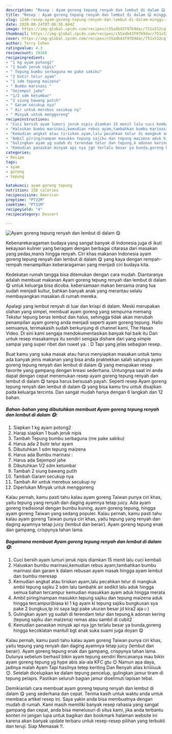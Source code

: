 ```yaml
---
description: "Resep : Ayam goreng tepung renyah dan lembut di dalam 😋 minggu ini"
title: "Resep : Ayam goreng tepung renyah dan lembut di dalam 😋 minggu ini"
slug: 1248-resep-ayam-goreng-tepung-renyah-dan-lembut-di-dalam-minggu-ini
date: 2020-08-24T07:06:55.604Z
image: https://img-global.cpcdn.com/recipes/c55adb43f97b9dac/751x532cq70/ayam-goreng-tepung-renyah-dan-lembut-di-dalam-😋-foto-resep-utama.jpg
thumbnail: https://img-global.cpcdn.com/recipes/c55adb43f97b9dac/751x532cq70/ayam-goreng-tepung-renyah-dan-lembut-di-dalam-😋-foto-resep-utama.jpg
cover: https://img-global.cpcdn.com/recipes/c55adb43f97b9dac/751x532cq70/ayam-goreng-tepung-renyah-dan-lembut-di-dalam-😋-foto-resep-utama.jpg
author: Terry Cohen
ratingvalue: 4.3
reviewcount: 19168
recipeingredient:
- "1 kg ayam potong2"
- "1 buah jeruk nipis"
- " Tepung bumbu serbaguna me pake sakiku"
- "2 butir telur ayam"
- "1 sdm tepung maizena"
- " Bumbu marinasi "
- "Sejempol jahe"
- "1/2 sdm ketumbar"
- "2 siung bawang putih"
- " Garam secukup nya"
- " Air untuk merebus secukup ny"
- " Minyak untuk menggoreng"
recipeinstructions:
- "Cuci bersih ayam lumuri jeruk nipis diamkan 15 menit lalu cuci kembali"
- "Haluskan bumbu marinasi,kemudian rebus ayam,tambahkan bumbu marinasi dan garam k dalam rebusan ayam masak hingga ayam lembut dan bumbu meresap"
- "Kemudian angkat atau tiriskan ayam,lalu pecahkan telur di mangkuk ambil tepung sajiku 2 sdm lalu tambahk air sedikit lalu aduk hingga semua bahan tercampur kemudian masukkan ayam aduk hingga merata"
- "Ambil piring/nampan masukkn tepung sajiku dan tepung maizena aduk hingga tercampur(biasa kl 1 kg ayam kl tepung sajiku bungkusan sya pake 2 bungkus,tp ini saya lagi pake ukuran besar jd kira2 aja☺️)"
- "Gulingkan ayam yg sudah di terendam telur dan tepung,k adonan kering (tepung sajiku dan maizena) remas atau sambil di cubit2"
- "Kemudian panaskan minyak api nya jgn terlalu besar ya bunda,goreng hingga kecoklatan mantull bgt anak suka suami juga doyan 😋"
categories:
- Recipe
tags:
- ayam
- goreng
- tepung

katakunci: ayam goreng tepung 
nutrition: 158 calories
recipecuisine: American
preptime: "PT32M"
cooktime: "PT31M"
recipeyield: "4"
recipecategory: Dessert

---
```



![Ayam goreng tepung renyah dan lembut di dalam 😋](https://img-global.cpcdn.com/recipes/c55adb43f97b9dac/751x532cq70/ayam-goreng-tepung-renyah-dan-lembut-di-dalam-😋-foto-resep-utama.jpg)

Kebenarekaragaman budaya yang sangat banyak di Indonesia juga di ikuti kekayaan kuliner yang beragam dengan berbagai citarasa dari masakan yang pedas,manis hingga renyah. Ciri khas makanan Indonesia ayam goreng tepung renyah dan lembut di dalam 😋 yang kaya dengan rempah-rempah menampilkan keberaragaman yang menjadi ciri budaya kita.


Kedekatan rumah tangga bisa ditemukan dengan cara mudah. Diantaranya adalah membuat makanan Ayam goreng tepung renyah dan lembut di dalam 😋 untuk keluarga bisa dicoba. kebersamaan makan bersama orang tua sudah menjadi kultur, bahkan banyak anak yang merantau selalu membayangkan masakan di rumah mereka.

Apalagi yang lembut renyah di luar dan krispi di dalam. Meski merupakan olahan yang simpel, membuat ayam goreng yang sempurna memang Tekstur tepung beras lembut dan halus, sehingga tidak akan merubah penampilan ayam goreng anda menjadi seperti ayam goreng tepung. Hallo semuanya, terimakasih sudah berkunjung di channel kami, The Hasan Video. Di sini kami sengaja mendokumentasikan banyak hal baik itu Dan untuk resep masakannya itu sendiri sengaja dishare dari yang simple sampai yang super ribet dan ruwet ya. : D Tapi yang jelas sebagian resep.

Buat kamu yang suka masak atau harus menyiapkan masakan untuk tamu ada banyak jenis makanan yang bisa anda praktekkan salah satunya ayam goreng tepung renyah dan lembut di dalam 😋 yang merupakan resep favorite yang gampang dengan kreasi sederhana. Untungnya saat ini anda dapat dengan cepat menemukan resep ayam goreng tepung renyah dan lembut di dalam 😋 tanpa harus bersusah payah.
Seperti resep Ayam goreng tepung renyah dan lembut di dalam 😋 yang bisa kamu tiru untuk disajikan pada keluarga tercinta. Dan sangat mudah hanya dengan 6 langkah dan 12 bahan.


<!--inarticleads1-->

##### Bahan-bahan yang dibutuhkan membuat Ayam goreng tepung renyah dan lembut di dalam 😋:

1. Siapkan 1 kg ayam potong2
1. Harap siapkan 1 buah jeruk nipis
1. Tambah  Tepung bumbu serbaguna (me pake sakiku)
1. Harus ada 2 butir telur ayam
1. Dibutuhkan 1 sdm tepung maizena
1. Harus ada  Bumbu marinasi :
1. Harus ada Sejempol jahe
1. Dibutuhkan 1/2 sdm ketumbar
1. Tambah 2 siung bawang putih
1. Tambah  Garam secukup nya
1. Tambah  Air untuk merebus secukup ny
1. Diperlukan  Minyak untuk menggoreng


Kalau pernah, kamu pasti tahu kalau ayam goreng Taiwan punya ciri khas, yaitu tepung yang renyah dan daging ayamnya tetap juicy. Ada ayam goreng tradisional dengan bumbu kuning, ayam goreng tepung, hingga ayam goreng Taiwan yang sedang populer. Kalau pernah, kamu pasti tahu kalau ayam goreng Taiwan punya ciri khas, yaitu tepung yang renyah dan daging ayamnya tetap juicy (lembut dan berair). Ayam goreng tepung enak dan gampang, crispynya tahan lama. 

<!--inarticleads2-->

##### Bagaimana membuat  Ayam goreng tepung renyah dan lembut di dalam 😋:

1. Cuci bersih ayam lumuri jeruk nipis diamkan 15 menit lalu cuci kembali
1. Haluskan bumbu marinasi,kemudian rebus ayam,tambahkan bumbu marinasi dan garam k dalam rebusan ayam masak hingga ayam lembut dan bumbu meresap
1. Kemudian angkat atau tiriskan ayam,lalu pecahkan telur di mangkuk ambil tepung sajiku 2 sdm lalu tambahk air sedikit lalu aduk hingga semua bahan tercampur kemudian masukkan ayam aduk hingga merata
1. Ambil piring/nampan masukkn tepung sajiku dan tepung maizena aduk hingga tercampur(biasa kl 1 kg ayam kl tepung sajiku bungkusan sya pake 2 bungkus,tp ini saya lagi pake ukuran besar jd kira2 aja☺️)
1. Gulingkan ayam yg sudah di terendam telur dan tepung,k adonan kering (tepung sajiku dan maizena) remas atau sambil di cubit2
1. Kemudian panaskan minyak api nya jgn terlalu besar ya bunda,goreng hingga kecoklatan mantull bgt anak suka suami juga doyan 😋


Kalau pernah, kamu pasti tahu kalau ayam goreng Taiwan punya ciri khas, yaitu tepung yang renyah dan daging ayamnya tetap juicy (lembut dan berair). Ayam goreng tepung enak dan gampang, crispynya tahan lama. Dulunya sebelum berhasil bikin ayam tepung sendiri Rencananya mau bikin ayam goreng tepung yg hype abis ala-ala KFC gtu 😉 Namun apa daya, jadinya malah Ayam Tapi hasilnya tetep keriting Dan Renyah alias kriiiiiuuk 😊. Setelah dicelupkan ke dalam tepung pencelup, gulingkan jamur tiram di tepung pelapis. Pastikan seluruh bagian jamur diselimuti lapisan tebal. 

Demikianlah cara membuat ayam goreng tepung renyah dan lembut di dalam 😋 yang sederhana dan cepat. Terima kasih untuk waktu anda untuk membaca artikel resep ini. Saya yakin anda bisa membuatnya dengan mudah di rumah. Kami masih memiliki banyak resep rahasia yang sangat gampang dan cepat, anda bisa menelusuri di situs kami, jika anda terbantu konten ini jangan lupa untuk bagikan dan bookmark halaman website ini karena akan banyak update terbaru untuk resep-resep pilihan yang terbukti dan teruji. Siap Memasak !!. 
